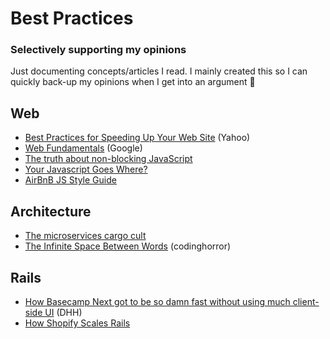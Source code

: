 # Best Practices
### Selectively supporting my opinions
Just documenting concepts/articles I read. I mainly created this so I can quickly back-up my opinions when I get into an argument :grimacing:

## Web
- [Best Practices for Speeding Up Your Web Site](https://developer.yahoo.com/performance/rules.html) (Yahoo)
- [Web Fundamentals](https://developers.google.com/web/fundamentals/) (Google)
- [The truth about non-blocking JavaScript](http://calendar.perfplanet.com/2010/the-truth-about-non-blocking-javascript/)
- [Your Javascript Goes Where?](http://elegantcode.com/2010/03/30/your-javascript-goes-where/)
- [AirBnB JS Style Guide](https://github.com/airbnb/javascript)

## Architecture
- [The microservices cargo cult](http://www.stavros.io/posts/microservices-cargo-cult/)
- [The Infinite Space Between Words](http://blog.codinghorror.com/the-infinite-space-between-words/) (codinghorror)

## Rails
- [How Basecamp Next got to be so damn fast without using much client-side UI](https://signalvnoise.com/posts/3112-how-basecamp-next-got-to-be-so-damn-fast-without-using-much-client-side-ui) (DHH)
- [How Shopify Scales Rails](http://www.slideshare.net/jduff/how-shopify-scales-rails-20443485)
